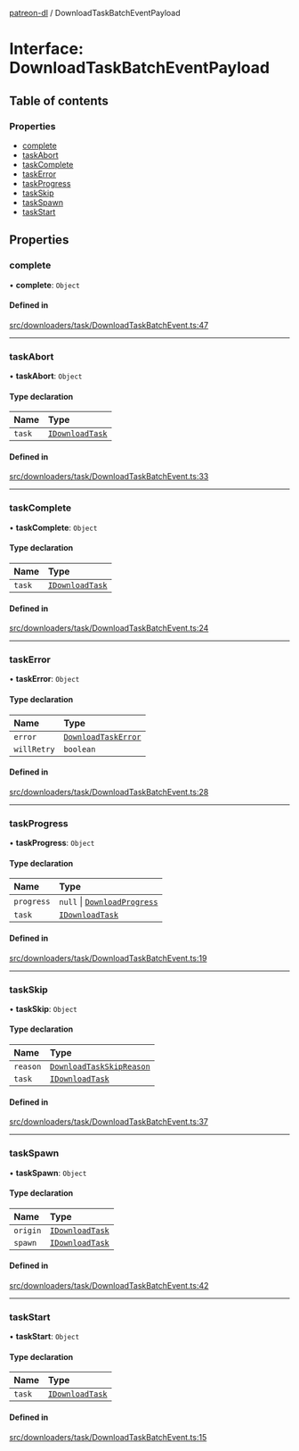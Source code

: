 [patreon-dl](../README.md) / DownloadTaskBatchEventPayload

# Interface: DownloadTaskBatchEventPayload

## Table of contents

### Properties

- [complete](DownloadTaskBatchEventPayload.md#complete)
- [taskAbort](DownloadTaskBatchEventPayload.md#taskabort)
- [taskComplete](DownloadTaskBatchEventPayload.md#taskcomplete)
- [taskError](DownloadTaskBatchEventPayload.md#taskerror)
- [taskProgress](DownloadTaskBatchEventPayload.md#taskprogress)
- [taskSkip](DownloadTaskBatchEventPayload.md#taskskip)
- [taskSpawn](DownloadTaskBatchEventPayload.md#taskspawn)
- [taskStart](DownloadTaskBatchEventPayload.md#taskstart)

## Properties

### complete

• **complete**: `Object`

#### Defined in

[src/downloaders/task/DownloadTaskBatchEvent.ts:47](https://github.com/patrickkfkan/patreon-dl/blob/980a638/src/downloaders/task/DownloadTaskBatchEvent.ts#L47)

___

### taskAbort

• **taskAbort**: `Object`

#### Type declaration

| Name | Type |
| :------ | :------ |
| `task` | [`IDownloadTask`](IDownloadTask.md) |

#### Defined in

[src/downloaders/task/DownloadTaskBatchEvent.ts:33](https://github.com/patrickkfkan/patreon-dl/blob/980a638/src/downloaders/task/DownloadTaskBatchEvent.ts#L33)

___

### taskComplete

• **taskComplete**: `Object`

#### Type declaration

| Name | Type |
| :------ | :------ |
| `task` | [`IDownloadTask`](IDownloadTask.md) |

#### Defined in

[src/downloaders/task/DownloadTaskBatchEvent.ts:24](https://github.com/patrickkfkan/patreon-dl/blob/980a638/src/downloaders/task/DownloadTaskBatchEvent.ts#L24)

___

### taskError

• **taskError**: `Object`

#### Type declaration

| Name | Type |
| :------ | :------ |
| `error` | [`DownloadTaskError`](../classes/DownloadTaskError.md) |
| `willRetry` | `boolean` |

#### Defined in

[src/downloaders/task/DownloadTaskBatchEvent.ts:28](https://github.com/patrickkfkan/patreon-dl/blob/980a638/src/downloaders/task/DownloadTaskBatchEvent.ts#L28)

___

### taskProgress

• **taskProgress**: `Object`

#### Type declaration

| Name | Type |
| :------ | :------ |
| `progress` | ``null`` \| [`DownloadProgress`](DownloadProgress.md) |
| `task` | [`IDownloadTask`](IDownloadTask.md) |

#### Defined in

[src/downloaders/task/DownloadTaskBatchEvent.ts:19](https://github.com/patrickkfkan/patreon-dl/blob/980a638/src/downloaders/task/DownloadTaskBatchEvent.ts#L19)

___

### taskSkip

• **taskSkip**: `Object`

#### Type declaration

| Name | Type |
| :------ | :------ |
| `reason` | [`DownloadTaskSkipReason`](../README.md#downloadtaskskipreason) |
| `task` | [`IDownloadTask`](IDownloadTask.md) |

#### Defined in

[src/downloaders/task/DownloadTaskBatchEvent.ts:37](https://github.com/patrickkfkan/patreon-dl/blob/980a638/src/downloaders/task/DownloadTaskBatchEvent.ts#L37)

___

### taskSpawn

• **taskSpawn**: `Object`

#### Type declaration

| Name | Type |
| :------ | :------ |
| `origin` | [`IDownloadTask`](IDownloadTask.md) |
| `spawn` | [`IDownloadTask`](IDownloadTask.md) |

#### Defined in

[src/downloaders/task/DownloadTaskBatchEvent.ts:42](https://github.com/patrickkfkan/patreon-dl/blob/980a638/src/downloaders/task/DownloadTaskBatchEvent.ts#L42)

___

### taskStart

• **taskStart**: `Object`

#### Type declaration

| Name | Type |
| :------ | :------ |
| `task` | [`IDownloadTask`](IDownloadTask.md) |

#### Defined in

[src/downloaders/task/DownloadTaskBatchEvent.ts:15](https://github.com/patrickkfkan/patreon-dl/blob/980a638/src/downloaders/task/DownloadTaskBatchEvent.ts#L15)
